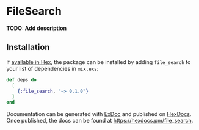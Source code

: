 # FileSearch

**TODO: Add description**

## Installation

If [available in Hex](https://hex.pm/docs/publish), the package can be installed
by adding `file_search` to your list of dependencies in `mix.exs`:

```elixir
def deps do
  [
    {:file_search, "~> 0.1.0"}
  ]
end
```

Documentation can be generated with [ExDoc](https://github.com/elixir-lang/ex_doc)
and published on [HexDocs](https://hexdocs.pm). Once published, the docs can
be found at <https://hexdocs.pm/file_search>.

